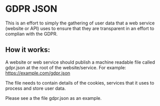 # GDPR JSON

This is an effort to simply the gathering of user data that a web service (website or API) uses to ensure that they are transparent in an effort to complian with the GDPR.

## How it works:

A website or web service should publish a machine readable file called gdpr.json at the root of the website/service. 
For example: https://example.com/gdpr.json

The file needs to contain details of the cookies, services that it uses to process and store user data. 

Please see a the file gdpr.json as an example.

